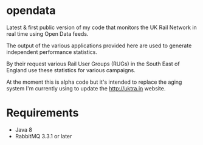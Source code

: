 opendata
========

Latest &amp; first public version of my code that monitors the UK Rail Network in real time using Open Data feeds.

The output of the various applications provided here are used to generate independent performance statistics.

By their request various Rail User Groups (RUGs) in the South East of England use these statistics for various campaigns.

At the moment this is alpha code but it's intended to replace the aging system I'm currently using to update the
http://uktra.in website.

Requirements
============
* Java 8
* RabbitMQ 3.3.1 or later

